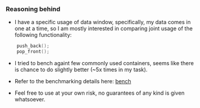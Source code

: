 ### Reasoning behind
- I have a specific usage of data window, specifically, my data comes in one at a time, so I am mostly interested in comparing joint usage of the following functionality:
```cpp 
    push_back();
    pop_front();
```

- I tried to bench againt few commonly used containers, seems like there is chance to do slightly better (~5x times in my task). 
- Refer to the benchmarking details here: [bench](https://github.com/andreysolovyev381/circular_buffer_bench)

- Feel free to use at your own risk, no guarantees of any kind is given whatsoever. 